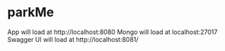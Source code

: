 # parkMe

App will load at http://localhost:8080
Mongo will load at localhost:27017
Swagger UI will load at http://localhost:8081/
